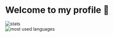 # Welcome to my profile 👋
![stats](https://github-readme-stats.vercel.app/api?username=haberalan&count_private=true&title_color=00203f&text_color=00203f&border_radius=10&border_color=fff)
<br />
![most used languages](https://github-readme-stats.vercel.app/api/top-langs/?username=haberalan&title_color=00203f&text_color=00203f&border_radius=10&border_color=fff)
